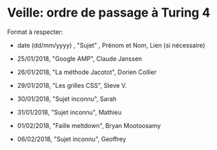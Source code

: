 ﻿# Veille: ordre de passage à Turing 4

Format à respecter:   
- date (dd/mm/yyyy) , "Sujet" ,  Prénom et Nom, Lien (si nécessaire)

- 25/01/2018, "Google AMP", Claude Janssen
- 26/01/2018, "La méthode Jacotot", Dorien Collier
- 29/01/2018, "Les grilles CSS", Steve V. 
- 30/01/2018, "Sujet inconnu", Sarah
- 31/01/2018, "Sujet inconnu", Mathieu
- 01/02/2018, "Faille meltdown", Bryan Mootoosamy
- 06/02/2018, "Sujet inconnu", Geoffrey
